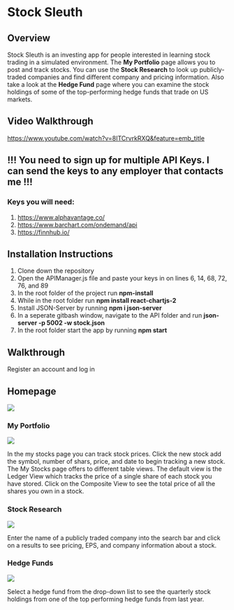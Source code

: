 # Stock Sleuth

## Overview
Stock Sleuth is an investing app for people interested in learning stock trading in a simulated environment.  The **My Portfolio** page allows you to post and track stocks.  You can use the **Stock Research** to look up publicly-traded companies and find different company and pricing information.  Also take a look at the **Hedge Fund** page where you can examine the stock holdings of some of the top-performing hedge funds that trade on US markets.

## Video Walkthrough
https://www.youtube.com/watch?v=8ITCrvrkRXQ&feature=emb_title

## !!! You need to sign up for multiple API Keys.  I can send the keys to any employer that contacts me !!!
### Keys you will need:
1.  https://www.alphavantage.co/
2.  https://www.barchart.com/ondemand/api
3.  https://finnhub.io/

## Installation Instructions
1.  Clone down the repository
3.  Open the APIManager.js file and paste your keys in on lines 6, 14, 68, 72, 76, and 89   
2.  In the root folder of the project run **npm-install**
3.  While in the root folder run **npm install react-chartjs-2**
4.  Install JSON-Server by running **npm i json-server**
4.  In a seperate gitbash window, navigate to the API folder and run **json-server -p 5002 -w stock.json**
5.  In the root folder start the app by running **npm start**

## Walkthrough
 Register an account and log in
 
## Homepage
<img src="https://user-images.githubusercontent.com/62182071/103853413-f960c400-507b-11eb-8cfa-46f98b85a242.png">

### My Portfolio
<img src="https://user-images.githubusercontent.com/62182071/106316045-20a15000-623a-11eb-9bc8-363f362fa883.png">

In the my stocks page you can track stock prices.  Click the new stock add the symbol, number of shars, price, and date to begin tracking a new stock.  The My Stocks page offers to different table views.  The default view is the Ledger View which tracks the price of a single share of each stock you have stored.  Click on the Composite View to see the total price of all the shares you own in a stock.

### Stock Research
<img src="https://user-images.githubusercontent.com/62182071/103853477-24e3ae80-507c-11eb-9fc0-bc0adf7a5eec.png">

Enter the name of a publicly traded company into the search bar and click on a results to see pricing, EPS, and company information about a stock.

### Hedge Funds
<img src="https://user-images.githubusercontent.com/62182071/103853529-4ba1e500-507c-11eb-92cc-342e756eef21.png">

Select a hedge fund from the drop-down list to see the quarterly stock holdings from one of the top performing hedge funds from last year. 




